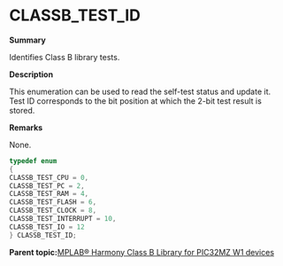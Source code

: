 # CLASSB\_TEST\_ID

**Summary**

Identifies Class B library tests.

**Description**

This enumeration can be used to read the self-test status and update it. Test ID corresponds to the bit position at which the 2-bit test result is stored.

**Remarks**

None.

```c
typedef enum
{
CLASSB_TEST_CPU = 0,
CLASSB_TEST_PC = 2,
CLASSB_TEST_RAM = 4,
CLASSB_TEST_FLASH = 6,
CLASSB_TEST_CLOCK = 8,
CLASSB_TEST_INTERRUPT = 10,
CLASSB_TEST_IO = 12
} CLASSB_TEST_ID;
```

**Parent topic:**[MPLAB® Harmony Class B Library for PIC32MZ W1 devices](GUID-B046F97C-6BDC-45FC-BC1F-8C54B8F6F09A.md)

